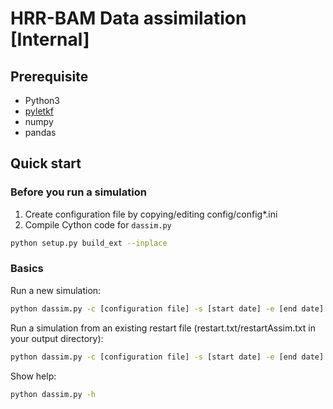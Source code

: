 # HRR-BAM Data assimilation [Internal]  

## Prerequisite
- Python3  
- [pyletkf](https://github.com/windsor718/pyletkf)  
- numpy  
- pandas  

## Quick start  
### Before you run a simulation  
1. Create configuration file by copying/editing config/config*.ini  
2. Compile Cython code for `dassim.py`  
```bash
python setup.py build_ext --inplace  
```
### Basics  
Run a new simulation:  
```bash
python dassim.py -c [configuration file] -s [start date] -e [end date]  
```
Run a simulation from an existing restart file (restart.txt/restartAssim.txt in your output directory):  
```bash
python dassim.py -c [configuration file] -s [start date] -e [end date] --restart
```
Show help:
```bash
python dassim.py -h
```